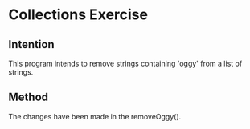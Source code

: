 # Collections Exercise

## Intention

This program intends to remove strings containing 'oggy' from a list of strings.

## Method

The changes have been made in the removeOggy().
